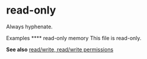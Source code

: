 # read-only

Always hyphenate.

Examples **** 
read-only memory
This file is read-only.

**See also** [read/write, read/write permissions](/style-guide/a-z-word-list-term-collections/r/read-write-read-write-permission)
